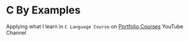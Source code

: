 # C By Examples

Applying what I learn in `C Language Course` on [Portfolio Courses](https://www.youtube.com/c/PortfolioCourses) YouTube Channel
